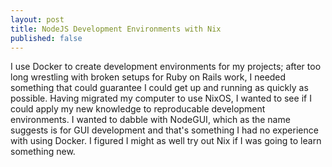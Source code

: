 ```yaml
---
layout: post
title: NodeJS Development Environments with Nix
published: false
---
```


I use Docker to create development environments for my projects; after too long wrestling with broken setups for Ruby on Rails work, I needed something that could guarantee I could get up and running as quickly as possible. Having migrated my computer to use NixOS, I wanted to see if I could apply my new knowledge to reproducable development environments. I wanted to dabble with NodeGUI, which as the name suggests is for GUI development and that's something I had no experience with using Docker. I figured I might as well try out Nix if I was going to learn something new.

# 
